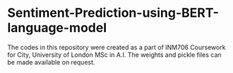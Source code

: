 # Sentiment-Prediction-using-BERT-language-model
The codes in this repository were created as a part of INM706 Coursework for City, University of London MSc in A.I. The weights and pickle files can be made available on request.
